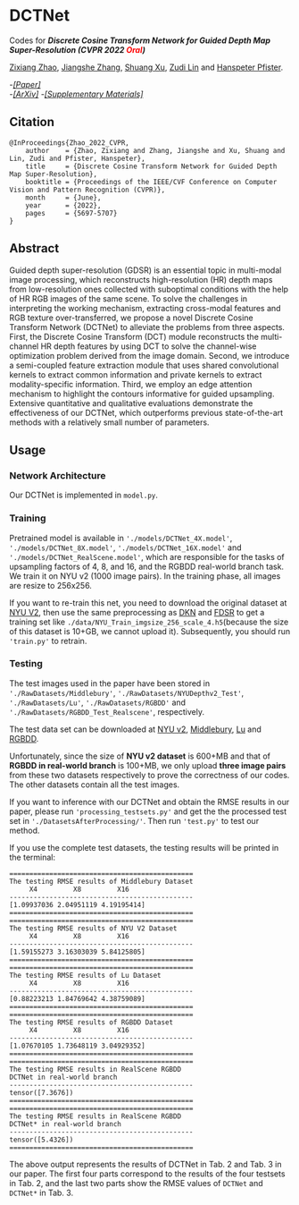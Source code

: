 # DCTNet

Codes for ***Discrete Cosine Transform Network for Guided Depth Map Super-Resolution (CVPR 2022 <font color='red'>Oral</font>)***

[Zixiang Zhao](https://zhaozixiang1228.github.io/), [Jiangshe Zhang](http://gr.xjtu.edu.cn/web/jszhang), [Shuang Xu](http://shuangxu96.github.io/), [Zudi Lin](https://zudi-lin.github.io/) and [Hanspeter Pfister](https://vcg.seas.harvard.edu/people).

-[*[Paper]*](https://openaccess.thecvf.com/content/CVPR2022/html/Zhao_Discrete_Cosine_Transform_Network_for_Guided_Depth_Map_Super-Resolution_CVPR_2022_paper.html)  
-[*[ArXiv]*](https://arxiv.org/abs/2104.06977)
-[*[Supplementary Materials]*](https://openaccess.thecvf.com/content/CVPR2022/supplemental/Zhao_Discrete_Cosine_Transform_CVPR_2022_supplemental.pdf)

## Citation

```
@InProceedings{Zhao_2022_CVPR,
    author    = {Zhao, Zixiang and Zhang, Jiangshe and Xu, Shuang and Lin, Zudi and Pfister, Hanspeter},
    title     = {Discrete Cosine Transform Network for Guided Depth Map Super-Resolution},
    booktitle = {Proceedings of the IEEE/CVF Conference on Computer Vision and Pattern Recognition (CVPR)},
    month     = {June},
    year      = {2022},
    pages     = {5697-5707}
}
```

## Abstract
Guided depth super-resolution (GDSR) is an essential topic in multi-modal image processing, which reconstructs high-resolution (HR) depth maps from low-resolution ones collected with suboptimal conditions with the help of HR RGB images of the same scene. To solve the challenges in interpreting the working mechanism, extracting cross-modal features and RGB texture over-transferred, we propose a novel Discrete Cosine Transform Network (DCTNet) to alleviate the problems from three aspects. First, the Discrete Cosine Transform (DCT) module reconstructs the multi-channel HR depth features by using DCT to solve the channel-wise optimization problem derived from the image domain. Second, we introduce a semi-coupled feature extraction module that uses shared convolutional kernels to extract common information and private kernels to extract modality-specific information. Third, we employ an edge attention mechanism to highlight the contours informative for guided upsampling. Extensive quantitative and qualitative evaluations demonstrate the effectiveness of our DCTNet, which outperforms previous state-of-the-art methods with a relatively small number of parameters. 

## Usage

### Network Architecture

Our DCTNet is implemented in ``model.py``.

### Training

Pretrained model is available in ``'./models/DCTNet_4X.model'``, ``'./models/DCTNet_8X.model'``, ``'./models/DCTNet_16X.model'`` and ``'./models/DCTNet_RealScene.model'``, which are responsible for the tasks of upsampling factors of 4, 8, and 16, and the RGBDD real-world branch task. We train it on NYU v2 (1000 image pairs). In the training phase, all images are resize to 256x256.

If you want to re-train this net, you need to download the original dataset at [NYU V2](https://cs.nyu.edu/~silberman/datasets/nyu_depth_v2.html), then use the same preprocessing as [DKN](https://arxiv.org/abs/1910.08373) and [FDSR](https://openaccess.thecvf.com/content/CVPR2021/papers/He_Towards_Fast_and_Accurate_Real-World_Depth_Super-Resolution_Benchmark_Dataset_and_CVPR_2021_paper.pdf) to get a training set like ``./data/NYU_Train_imgsize_256_scale_4.h5``(because the size of this dataset is 10+GB, we cannot upload it). Subsequently, you should run  ``'train.py'`` to retrain.

### Testing

The test images used in the paper have been stored in ``'./RawDatasets/Middlebury'``, ``'./RawDatasets/NYUDepthv2_Test'``, `'./RawDatasets/Lu'`, ``'./RawDatasets/RGBDD'`` and `'./RawDatasets/RGBDD_Test_Realscene'`, respectively. 

The test data set can be downloaded at [NYU v2](https://web.cecs.pdx.edu/~fliu/project/depth-enhance/), [Middlebury](https://vision.middlebury.edu/stereo/data/), [Lu](https://web.cecs.pdx.edu/~fliu/project/depth-enhance/) and [RGBDD](http://mepro.bjtu.edu.cn/resource.html).

Unfortunately, since the size of **NYU v2 dataset** is 600+MB and that of **RGBDD in real-world branch** is 100+MB, we only upload **three image pairs** from these two datasets respectively to prove the correctness of our codes. The other datasets contain all the test images.

If you want to inference with our DCTNet and obtain the RMSE results in our paper, please run ``'processing_testsets.py'`` and get the the processed test set in `'./DatasetsAfterProcessing/'`. Then run  ``'test.py'`` to test our method. 

If you use the complete test datasets, the testing results will be printed in the terminal:

```
==============================================
The testing RMSE results of Middlebury Dataset
     X4         X8         X16
----------------------------------------------
[1.09937036 2.04951119 4.19195414]
==============================================
==============================================
The testing RMSE results of NYU V2 Dataset    
     X4         X8         X16
----------------------------------------------
[1.59155273 3.16303039 5.84125805]
==============================================
==============================================
The testing RMSE results of Lu Dataset        
     X4         X8         X16
----------------------------------------------
[0.88223213 1.84769642 4.38759089]
==============================================
==============================================
The testing RMSE results of RGBDD Dataset
     X4         X8         X16
----------------------------------------------
[1.07670105 1.73648119 3.04929352]
==============================================
==============================================
The testing RMSE results in RealScene RGBDD
DCTNet in real-world branch
----------------------------------------------
tensor([7.3676])
==============================================
==============================================
The testing RMSE results in RealScene RGBDD
DCTNet* in real-world branch
----------------------------------------------
tensor([5.4326])
==============================================
```

The above output represents the results of DCTNet in Tab. 2 and Tab. 3 in our paper. The first four parts correspond to the results of the four testsets in Tab. 2, and the last two parts show the RMSE values of ``DCTNet`` and ``DCTNet*`` in Tab. 3.

